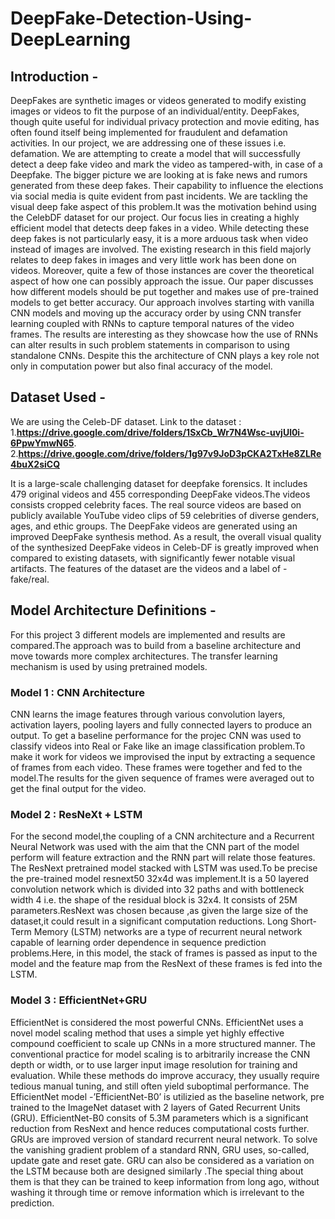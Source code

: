# DeepFake-Detection-Using-DeepLearning
## Introduction -
DeepFakes are synthetic images or videos generated to modify existing images or videos to fit the purpose of an individual/entity. DeepFakes, though quite useful for individual privacy protection and movie editing, has often found itself being implemented for fraudulent and defamation activities. In our project, we are addressing one of these issues i.e. defamation. We are attempting to create a model that will successfully detect a deep fake video and mark the video as tampered-with, in case of a Deepfake. The bigger picture we are looking at is fake news and rumors generated from these deep fakes. Their capability to influence the elections via social media is quite evident from past incidents. We are tackling the visual deep fake aspect of this problem.It was the motivation behind using the CelebDF dataset for our project. Our focus lies in creating a highly efficient model that detects deep fakes in a video. While detecting these deep fakes is not particularly easy, it is a more arduous task when video instead of images are involved. The existing research in this field majorly relates to deep fakes in images and very little work has been done on videos. Moreover, quite a few of those instances are cover the theoretical aspect of how one can possibly approach the issue. Our paper discusses how different models should be put together and makes use of pre-trained models to get better accuracy. Our approach involves starting with vanilla CNN models and moving up the accuracy order by using CNN transfer learning coupled with RNNs to capture temporal natures of the video frames. The results are interesting as they showcase how the use of RNNs can alter results in such problem statements in comparison to using standalone CNNs. Despite this the architecture of CNN plays a key role not only in computation power but also final accuracy of the model.

## Dataset Used -
  We are using the Celeb-DF dataset.
  Link to the dataset :
  1.**https://drive.google.com/drive/folders/1SxCb_Wr7N4Wsc-uvjUl0i-6PpwYmwN65**.
  2.**https://drive.google.com/drive/folders/1g97v9JoD3pCKA2TxHe8ZLRe4buX2siCQ**

It is a large-scale challenging dataset for deepfake forensics. It includes 479 original videos and 455 corresponding DeepFake videos.The videos consists cropped celebrity faces. The real source videos are based on publicly available YouTube video clips of 59 celebrities of diverse genders, ages, and ethic groups. The DeepFake videos are generated using an improved DeepFake synthesis method. As a result, the overall visual quality of the synthesized DeepFake videos in Celeb-DF is greatly improved when compared to existing datasets, with significantly fewer notable visual artifacts. The features of the dataset are the videos and a label of -fake/real.

## Model Architecture Definitions -
For this project 3 different models are implemented and results are compared.The approach was to build from a baseline architecture and move towards more complex architectures. The transfer learning mechanism is used by using pretrained models.

### Model 1 : CNN Architecture
CNN learns the image features through various convolution layers, activation layers, pooling layers and fully connected layers to produce an output. To get a baseline performance for the projec CNN was used to classify videos into Real or Fake like an image classification problem.To make it work for videos we improvised the input by extracting a sequence of frames from each video. These frames were together and fed to the model.The results for the given sequence of frames were averaged out to get the final output for the video.

### Model 2 : ResNeXt + LSTM
For the second model,the coupling of a CNN architecture and a Recurrent Neural Network was used with the aim that the CNN part of the model perform will feature extraction and the RNN part will relate those features. The ResNext pretrained model stacked with LSTM was used.To be precise the pre-trained model resnext50 32x4d was implement.It is a 50 layered convolution network which is divided into 32 paths and with bottleneck width 4 i.e. the shape of the residual block is 32x4. It consists of 25M parameters.ResNext was chosen because ,as given the large size of the dataset,it could result in a significant computation reductions. Long Short-Term Memory (LSTM) networks are a type of recurrent neural network capable of learning order dependence in sequence prediction problems.Here, in this model, the stack of frames is passed as input to the model and the feature map from the ResNext of these frames is fed into the LSTM.

### Model 3 : EfficientNet+GRU
EfficientNet is considered the most powerful CNNs. EfficientNet uses a novel model scaling method that uses a simple yet highly effective compound coefficient to scale up CNNs in a more structured manner. The conventional practice for model scaling is to arbitrarily increase the CNN depth or width, or to use larger input image resolution for training and evaluation. While these methods do improve accuracy, they usually require tedious manual tuning, and still often yield suboptimal performance. The EfficientNet model -’EfficientNet-B0’ is utilizied as the baseline network, pre trained to the ImageNet dataset with 2 layers of Gated Recurrent Units (GRU). EfficientNet-B0 consits of 5.3M parameters which is a significant reduction from ResNext and hence reduces computational costs further. GRUs are improved version of standard recurrent neural network. To solve the vanishing gradient problem of a standard RNN, GRU uses, so-called, update gate and reset gate. GRU can also be considered as a variation on the LSTM because both are designed similarly .The special thing about them is that they can be trained to keep information from long ago, without washing it through time or remove information which is irrelevant to the prediction.
